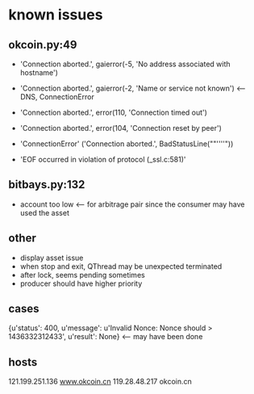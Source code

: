 # known issues

## okcoin.py:49

* 'Connection aborted.', gaierror(-5, 'No address associated with hostname')
* 'Connection aborted.', gaierror(-2, 'Name or service not known')  <-- DNS, ConnectionError
* 'Connection aborted.', error(110, 'Connection timed out')

* 'Connection aborted.', error(104, 'Connection reset by peer')
* 'ConnectionError' ('Connection aborted.', BadStatusLine(""''''"))
* 'EOF occurred in violation of protocol (_ssl.c:581)'

## bitbays.py:132
* account too low <-- for arbitrage pair since the consumer may have used the asset

## other
* display asset issue
* when stop and exit, QThread may be unexpected terminated
* after lock, seems pending sometimes
* producer should have higher priority

## cases
{u'status': 400, u'message': u'Invalid Nonce: Nonce should > 1436332312433', u'result': None} <-- may have been done


## hosts
121.199.251.136 www.okcoin.cn
119.28.48.217   okcoin.cn
